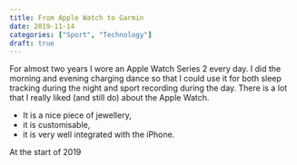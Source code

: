 ```yaml
---
title: From Apple Watch to Garmin
date: 2019-11-14
categories: ["Sport", "Technology"]
draft: true
---
```


For almost two years I wore an Apple Watch Series 2 every day. I did the morning and evening charging dance so that I could use it for both sleep tracking during the night and sport recording during the day. There is a lot that I really liked (and still do) about the Apple Watch.

- It is a nice piece of jewellery,
- it is customisable,
- it is very well integrated with the iPhone.

At the start of 2019